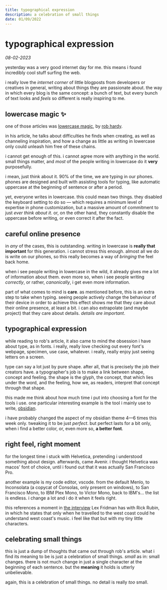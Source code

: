 ```yaml
---
title: typographical expression
description: a celebration of small things
date: 01/09/2022
---
```


# typographical expression

_08-02-2023_

yesterday was a very good internet day for me. this means i found incredibly cool stuff surfing the web.

i really love the _internet corner_ of little blogposts from developers or creatives in general, writing about things they are passionate about. the way in which every blog is the same concept: a bunch of text, but every bunch of text looks and _feels_ so different is really inspiring to me.

## lowercase magic ✨

one of those articles was [lowercase magic](https://ungated.media/article/lowercase-magic/), by [rob hardy](https://twitter.com/ungatedcreative).

in his article, he talks about difficulties he finds when creating, as well as channeling inspiration, and how a change as little as writing in lowercase only could unleash him free of these chains.

i cannot get enough of this. i cannot agree more with anything in the world. small things matter, and _most_ of the people writing in lowercase do it **very** purposefully.

i mean, just think about it. 90% of the time, we are typing in our phones. phones are designed and built with assisting tools for typing, like automatic uppercase at the beginning of sentence or after a period.

yet, everyone writes in lowercase. this could mean two things. they disabled the keyboard setting to do so — which requires a minimum level of expertise in phone customization, but a massive amount of commitment to just _ever think about it_. or, on the other hand, they constantly disable the uppercase before writing, or even correct it after the fact.

## careful online presence

in _any_ of the cases, this is outstanding. writing in lowercase is **really that important** for this generation. i cannot stress this enough. almost all we do is write on our phones, so this really becomes a way of _bringing_ the feel back home.

when i see people writing in lowercase in the wild, it already gives me a lot of information about them. even more so, when i see people writing _correctly_, or rather, _canonically_, i get even more information.

part of what comes to mind is **care**. as mentioned before, this is an extra step to take when typing. seeing people actively change the behaviour of their device in order to achieve this effect shows me that they care about their online presence, at least a bit. i can also extrapolate (and maybe project) that they care about details. _details are important_.

## typographical expression

while reading to rob's article, it also came to mind the obsession i have about type, as in fonts. i really, really love checking out every font's webpage, specimen, use case, whatever. i really, really enjoy just seeing letters on a screen.

type can say a lot just by pure shape. after all, that is precisely the job their creators have. a typographer's job is to make a link between shape, concept and feeling. the shape is the glyph, the concept, that which lies under the word, and the feeling, how we, as readers, interpret that concept through that shape.

this made me think about how much time i put into choosing a font for the tools i use. one particular interesting example is the tool i mainly use to write, [obsidian](https://obsidian.md/).

i have probably changed the aspect of my obsidian theme 4—6 times this week only. tweaking it to be just _perfect_. but perfect lasts for a bit only, when i find a better color, or, even more so, **a better font**.

## right feel, right moment

for the longest time i stuck with Helvetica, pretending i understood something about design. afterwards, came Avenir. i thought Helvetica was macos' font of choice, until i found out that it was actually San Francisco Pro.

another example is my code editor, vscode. from the default Menlo, to Inconsolata (a copycat of Consolas, only present on windows), to San Francisco Mono, to IBM Plex Mono, to Victor Mono, back to IBM's... the list is endless. i change a lot and i do it when it feels right.

this references a moment in [the interview](https://youtu.be/H_szemxPcTI?t=298) Lex Fridman has with Rick Rubin, in which he states that only when he travelled to the west coast could he understand west coast's music. i feel like that but with my tiny little characters.

## celebrating small things

this is just a dump of thoughts that came out through rob's article. what i find its meaning to be is just a celebration of small things. _small_ as in: small changes. there is not much change in just a single character at the beginning of each sentence. but the **meaning** it holds is utterly unbelievable.

again, this is a celebration of small things. no detail is really _too_ small.
